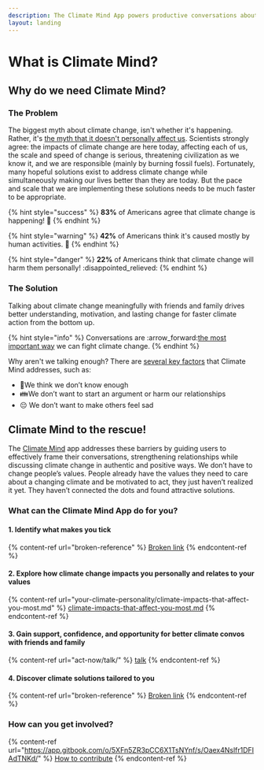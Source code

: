 ```yaml
---
description: The Climate Mind App powers productive conversations about climate change.
layout: landing
---
```


# What is Climate Mind?

## **Why do we need Climate Mind?**

### **The Problem**

The biggest myth about climate change, isn't whether it's happening. Rather, it's [the myth that it doesn't personally affect us](https://climatecommunication.yale.edu/publications/international-public-opinion-on-climate-change-2022/). Scientists strongly agree: the impacts of climate change are here today, affecting each of us, the scale and speed of change is serious, threatening civilization as we know it, and we are responsible (mainly by burning fossil fuels). Fortunately, many hopeful solutions exist to address climate change while simultaneously making our lives better than they are today. But the pace and scale that we are implementing these solutions needs to be much faster to be appropriate.

{% hint style="success" %}
**83%** of Americans agree that climate change is happening! :tada:
{% endhint %}

{% hint style="warning" %}
**42%** of Americans think it's caused mostly by human activities. :thinking:
{% endhint %}

{% hint style="danger" %}
**22%** of Americans think that climate change will harm them personally! :disappointed\_relieved:
{% endhint %}

### **The Solution**

Talking about climate change meaningfully with friends and family drives better understanding, motivation, and lasting change for faster climate action from the bottom up.

{% hint style="info" %}
Conversations are :arrow\_forward:[the most important way](https://www.youtube.com/watch?v=-BvcToPZCLI) we can fight climate change.
{% endhint %}

Why aren't we talking enough? There are [several key factors](https://climatecommunication.yale.edu/news-events/attaining-meaningful-outcomes-from-conversations-on-climate/?mc\_cid=68964df70a\&mc\_eid=b33ed782a5) that Climate Mind addresses, such as:

* :brain:We think we don’t know enough
* :family:We don’t want to start an argument or harm our relationships
* 😔 We don’t want to make others feel sad &#x20;

## Climate Mind to the rescue!

The [Climate Mind](https://climatemind.org/) app addresses these barriers by guiding users to effectively frame their conversations, strengthening relationships while discussing climate change in authentic and positive ways. We don’t have to change people’s values. People already have the values they need to care about a changing climate and be motivated to act, they just haven’t realized it yet. They haven’t connected the dots and found attractive solutions.

### What can the Climate Mind App do for you?

#### 1. Identify what makes you tick

{% content-ref url="broken-reference" %}
[Broken link](broken-reference)
{% endcontent-ref %}

#### **2**. Explore how climate change impacts you personally and relates to your values

{% content-ref url="your-climate-personality/climate-impacts-that-affect-you-most.md" %}
[climate-impacts-that-affect-you-most.md](your-climate-personality/climate-impacts-that-affect-you-most.md)
{% endcontent-ref %}

#### 3. Gain support, confidence, and opportunity for better climate convos with friends and family

{% content-ref url="act-now/talk/" %}
[talk](act-now/talk/)
{% endcontent-ref %}

#### 4. Discover climate solutions tailored to you

{% content-ref url="broken-reference" %}
[Broken link](broken-reference)
{% endcontent-ref %}

### How can you get involved?

{% content-ref url="https://app.gitbook.com/o/5XFn5ZR3pCC6X1TsNYnf/s/Oaex4Nslfr1DFIAdTNKd/" %}
[How to contribute](https://app.gitbook.com/o/5XFn5ZR3pCC6X1TsNYnf/s/Oaex4Nslfr1DFIAdTNKd/)
{% endcontent-ref %}
